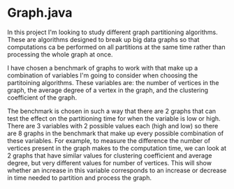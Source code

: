 # Graph.java
In this project I'm looking to study different graph partitioning algorithms. These are algorithms designed to break up big data
graphs so that computations ca be performed on all partitions at the same time rather than processing the whole graph at once.

I have chosen a benchmark of graphs to work with that make up a combination of variables I'm going to consider when choosing
the partitoining algorithms. These variables are: the number of vertices in the graph, the average degree of a vertex in the graph,
and the clustering coefficient of the graph.

The benchmark is chosen in such a way that there are 2 graphs that can test the effect on the partitioning time for when the
variable is low or high. There are 3 variables with 2 possible values each (high and low) so there are 8 graphs in the benchmark that
make up every possible combination of these variables. For example, to measure the difference the number of vertices present in
the graph makes to the computation time, we can look at 2 graphs that have similar values for clustering coefficient and average degree,
but very different values for number of vertices. This will show whether an increase in this variable corresponds to an increase
or decrease in time needed to partition and process the graph.
